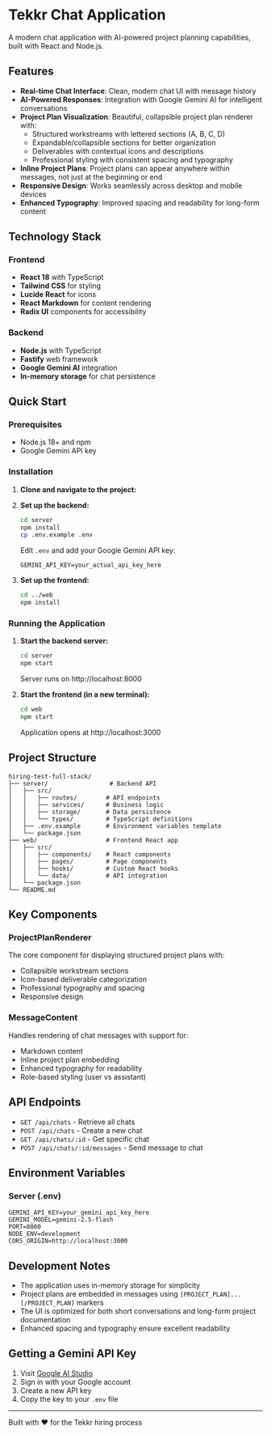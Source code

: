 # Tekkr Chat Application

A modern chat application with AI-powered project planning capabilities, built with React and Node.js.

## Features

- **Real-time Chat Interface**: Clean, modern chat UI with message history
- **AI-Powered Responses**: Integration with Google Gemini AI for intelligent conversations
- **Project Plan Visualization**: Beautiful, collapsible project plan renderer with:
  - Structured workstreams with lettered sections (A, B, C, D)
  - Expandable/collapsible sections for better organization
  - Deliverables with contextual icons and descriptions
  - Professional styling with consistent spacing and typography
- **Inline Project Plans**: Project plans can appear anywhere within messages, not just at the beginning or end
- **Responsive Design**: Works seamlessly across desktop and mobile devices
- **Enhanced Typography**: Improved spacing and readability for long-form content

## Technology Stack

### Frontend
- **React 18** with TypeScript
- **Tailwind CSS** for styling
- **Lucide React** for icons
- **React Markdown** for content rendering
- **Radix UI** components for accessibility

### Backend
- **Node.js** with TypeScript
- **Fastify** web framework
- **Google Gemini AI** integration
- **In-memory storage** for chat persistence

## Quick Start

### Prerequisites
- Node.js 18+ and npm
- Google Gemini API key

### Installation

1. **Clone and navigate to the project:**

2. **Set up the backend:**
   ```bash
   cd server
   npm install
   cp .env.example .env
   ```
   
   Edit `.env` and add your Google Gemini API key:
   ```
   GEMINI_API_KEY=your_actual_api_key_here
   ```

3. **Set up the frontend:**
   ```bash
   cd ../web
   npm install
   ```

### Running the Application

1. **Start the backend server:**
   ```bash
   cd server
   npm start
   ```
   Server runs on http://localhost:8000

2. **Start the frontend (in a new terminal):**
   ```bash
   cd web
   npm start
   ```
   Application opens at http://localhost:3000

## Project Structure

```
hiring-test-full-stack/
├── server/                 # Backend API
│   ├── src/
│   │   ├── routes/        # API endpoints
│   │   ├── services/      # Business logic
│   │   ├── storage/       # Data persistence
│   │   └── types/         # TypeScript definitions
│   ├── .env.example       # Environment variables template
│   └── package.json
├── web/                   # Frontend React app
│   ├── src/
│   │   ├── components/    # React components
│   │   ├── pages/         # Page components
│   │   ├── hooks/         # Custom React hooks
│   │   └── data/          # API integration
│   └── package.json
└── README.md
```

## Key Components

### ProjectPlanRenderer
The core component for displaying structured project plans with:
- Collapsible workstream sections
- Icon-based deliverable categorization
- Professional typography and spacing
- Responsive design

### MessageContent
Handles rendering of chat messages with support for:
- Markdown content
- Inline project plan embedding
- Enhanced typography for readability
- Role-based styling (user vs assistant)

## API Endpoints

- `GET /api/chats` - Retrieve all chats
- `POST /api/chats` - Create a new chat
- `GET /api/chats/:id` - Get specific chat
- `POST /api/chats/:id/messages` - Send message to chat

## Environment Variables

### Server (.env)
```
GEMINI_API_KEY=your_gemini_api_key_here
GEMINI_MODEL=gemini-2.5-flash
PORT=8000
NODE_ENV=development
CORS_ORIGIN=http://localhost:3000
```

## Development Notes

- The application uses in-memory storage for simplicity
- Project plans are embedded in messages using `[PROJECT_PLAN]...[/PROJECT_PLAN]` markers
- The UI is optimized for both short conversations and long-form project documentation
- Enhanced spacing and typography ensure excellent readability

## Getting a Gemini API Key

1. Visit [Google AI Studio](https://makersuite.google.com/app/apikey)
2. Sign in with your Google account
3. Create a new API key
4. Copy the key to your `.env` file

---

Built with ❤️ for the Tekkr hiring process
